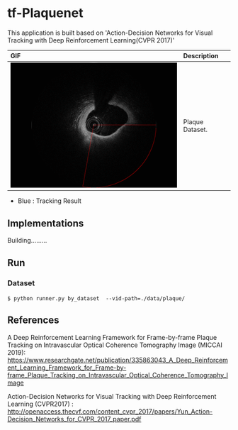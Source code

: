 # tf-Plaquenet
This application is built based on 'Action-Decision Networks for Visual Tracking with Deep Reinforcement Learning(CVPR 2017)'

| GIF      | Description                    |
|:---------|:-------------------------------|
| ![Plaque](/plaque.gif) | Plaque Dataset. |
* Blue : Tracking Result
 

## Implementations

Building.........
## Run

### Dataset

```
$ python runner.py by_dataset  --vid-path=./data/plaque/
```

## References

A Deep Reinforcement Learning Framework for Frame-by-frame Plaque Tracking on Intravascular Optical Coherence Tomography Image
(MICCAI 2019): https://www.researchgate.net/publication/335863043_A_Deep_Reinforcement_Learning_Framework_for_Frame-by-frame_Plaque_Tracking_on_Intravascular_Optical_Coherence_Tomography_Image

Action-Decision Networks for Visual Tracking with Deep Reinforcement Learning (CVPR2017) : http://openaccess.thecvf.com/content_cvpr_2017/papers/Yun_Action-Decision_Networks_for_CVPR_2017_paper.pdf
